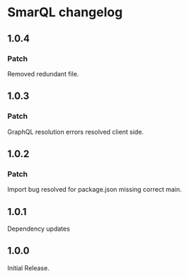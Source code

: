 # SmarQL changelog

## 1.0.4

### Patch

Removed redundant file.

## 1.0.3

### Patch

GraphQL resolution errors resolved client side.

## 1.0.2

### Patch

Import bug resolved for package.json missing correct main.

## 1.0.1

Dependency updates

## 1.0.0

Initial Release.
